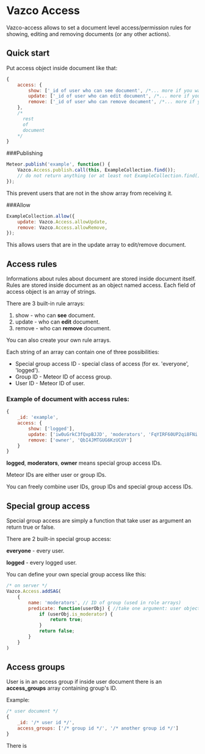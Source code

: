 # Vazco Access

Vazco-access allows to set a document level access/permission rules for showing, 
editing and removing documents (or any other actions).

## Quick start

Put access object inside document like that:
```js
{
    access: {
        show: ['_id of user who can see document', /*... more if you want ...*/],
        update: ['_id of user who can edit document', /*... more if you want ...*/],
        remove: ['_id of user who can remove document', /*... more if you want ...*/],
    },
    /*
      rest
      of
      document
    */
}
```

###Publishing 

```js
Meteor.publish('example', function() {
    Vazco.Access.publish.call(this, ExampleCollection.find());
    // do not return anything (or at least not ExampleCollection.find())
});
```

This prevent users that are not in the show array from receiving it.

###Allow
```js
ExampleCollection.allow({
    update: Vazco.Access.allowUpdate,
    remove: Vazco.Access.allowRemove,
});
```
This allows users that are in the update array to edit/remove document.

## Access rules

Informations about rules about document are stored inside document itself. 
Rules are stored inside document as an object named access. 
Each field of access object is an array of strings.

There are 3 built-in rule arrays:

1. show - who can **see** document.
2. update - who can **edit** document.
3. remove - who can **remove** document.

You can also create your own rule arrays.

Each string of an array can contain one of three possibilities:

* Special group access ID - special class of access (for ex. 'everyone', 'logged').
* Group ID - Meteor ID of access group.
* User ID - Meteor ID of user.

### Example of document with access rules:

```js
{
    _id: 'example',
    access: {
        show: ['logged'],
        update: ['iw0uGrkC3fQxpBJJD', 'moderators', 'FqYIRF60UP2qi8FNi'],
        remove: ['owner', 'QbI4JMTGUG6KzUCUY']
    }
}
```
**logged**, **moderators**, **owner** means special group access IDs. 

Meteor IDs are either user or group IDs.

You can freely combine user IDs, group IDs and special group access IDs.

## Special group access

Special group access are simply a function that take user as argument an return true or false.

There are 2 built-in special group access: 

**everyone** - every user.

**logged** - every logged user.

You can define your own special group access like this:

```js
/* on server */
Vazco.Access.addSAG(
    {
        name: 'moderators', // ID of group (used in role arrays)
        predicate: function(userObj) { //take one argument: user object
            if (userObj.is_moderator) {
                return true;
            }
            return false;
        }
    }
)
```

## Access groups

User is in an access group if inside user document there is an **access_groups** array containing group's ID. 

Example:
```js
/* user document */
{
    _id: '/* user id */',
    access_groups: ['/* group id */', '/* another group id */']
}
```

There is 